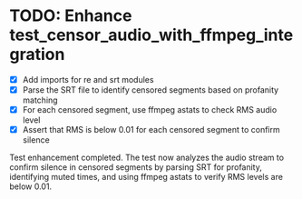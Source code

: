 # TODO: Enhance test_censor_audio_with_ffmpeg_integration

- [x] Add imports for re and srt modules
- [x] Parse the SRT file to identify censored segments based on profanity matching
- [x] For each censored segment, use ffmpeg astats to check RMS audio level
- [x] Assert that RMS is below 0.01 for each censored segment to confirm silence

Test enhancement completed. The test now analyzes the audio stream to confirm silence in censored segments by parsing SRT for profanity, identifying muted times, and using ffmpeg astats to verify RMS levels are below 0.01.
